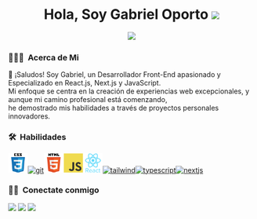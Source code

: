 <h1 align="center"><b>Hola, Soy Gabriel Oporto </b><img src="https://media.giphy.com/media/hvRJCLFzcasrR4ia7z/giphy.gif" width="35"></h1>
<!--  -->
<p align="center">
  <a href="https://github.com/DenverCoder1/readme-typing-svg"><img src="https://readme-typing-svg.herokuapp.com?font=Time+New+Roman&color=cyan&size=25&center=true&vCenter=true&width=600&height=100&lines=Front-End+Developer+💻"></a>
</p>

### 👨🏻‍💻 &nbsp;Acerca de Mi
<p>
👋 ¡Saludos! Soy Gabriel, un Desarrollador Front-End apasionado y Especializado en React.js, Next.js y JavaScript.<br> Mi enfoque se centra en la creación de experiencias web excepcionales, y aunque mi camino profesional está comenzando,<br> he demostrado mis habilidades a través de proyectos personales innovadores.
</p>

### 🛠 &nbsp;Habilidades
<p align="left"><a href="https://www.w3schools.com/css/" target="_blank" rel="noreferrer"><img src="https://raw.githubusercontent.com/devicons/devicon/master/icons/css3/css3-original-wordmark.svg" alt="css3" width="40" height="40"/></a><a href="https://git-scm.com/" target="_blank" rel="noreferrer"><img src="https://www.vectorlogo.zone/logos/git-scm/git-scm-icon.svg" alt="git" width="40" height="40"/></a><a href="https://www.w3.org/html/" target="_blank" rel="noreferrer"><img src="https://raw.githubusercontent.com/devicons/devicon/master/icons/html5/html5-original-wordmark.svg" alt="html5" width="40" height="40"/></a><a href="https://developer.mozilla.org/en-US/docs/Web/JavaScript" target="_blank" rel="noreferrer"><img src="https://raw.githubusercontent.com/devicons/devicon/master/icons/javascript/javascript-original.svg" alt="javascript" width="40" height="40"/></a><a href="https://reactjs.org/" target="_blank" rel="noreferrer"><img src="https://raw.githubusercontent.com/devicons/devicon/master/icons/react/react-original-wordmark.svg" alt="react" width="40" height="40"/></a><a href="https://tailwindcss.com/" target="_blank" rel="noreferrer"><img src="https://www.vectorlogo.zone/logos/tailwindcss/tailwindcss-icon.svg" alt="tailwind" width="40" height="40"/></a><a href="https://www.typescriptlang.org/" target="_blank" rel="noreferrer"><img src="https://www.vectorlogo.zone/logos/typescriptlang/typescriptlang-icon.svg" alt="typescript" width="40" height="40"/></a><a href="https://nextjs.org/" target="_blank" rel="noreferrer"><img src="https://upload.vectorlogo.zone/logos/nextjs/images/abcffb25-b56d-475f-9c82-26818776dc33.svg" alt="nextjs" width="40" height="40"/></a></p>

### 🤝🏻 &nbsp;Conectate conmigo

<p align="left">
<a href="https://gabrieloporto.vercel.app"><img src="https://img.shields.io/badge/-Portafolio%20Web-3423A6?style=flat&logo=Google-Chrome&logoColor=white"/></a>
<a href="https://linkedin.com/in/gabrieloporto"><img src="https://img.shields.io/badge/Linkedin-0077B5?style=flat&logo=Linkedin&logoColor=white"/></a>
<a href="mailto:gabrieloporto.dev@gmail.com"><img src="https://img.shields.io/badge/-gabrieloporto.dev@gmail.com-D14836?style=flat&logo=Gmail&logoColor=white"/></a>
</p>

